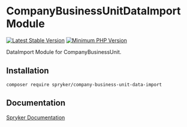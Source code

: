 # CompanyBusinessUnitDataImport Module
[![Latest Stable Version](https://poser.pugx.org/spryker/company-business-unit-data-import/v/stable.svg)](https://packagist.org/packages/spryker/company-business-unit-data-import)
[![Minimum PHP Version](https://img.shields.io/badge/php-%3E%3D%207.4-8892BF.svg)](https://php.net/)

DataImport Module for CompanyBusinessUnit.

## Installation

```
composer require spryker/company-business-unit-data-import
```

## Documentation

[Spryker Documentation](https://docs.spryker.com)
